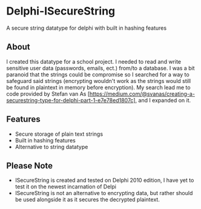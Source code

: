 # Delphi-ISecureString
A secure string datatype for delphi with built in hashing features

## About
I created this datatype for a school project. I needed to read and write sensitive user data (passwords, emails, ect.) from/to a database. I was a bit paranoid that the strings could be compromise so I searched for a way to safeguard said strings (encrypting wouldn't work as the strings would still be found in plaintext in memory before encryption). My search lead me to code provided by Stefan van As [https://medium.com/@svanas/creating-a-securestring-type-for-delphi-part-1-e7e78ed1807c], and I expanded on it.

## Features
+ Secure storage of plain text strings
+ Built in hashing features
+ Alternative to string datatype

## Please Note
+ ISecureString is created and tested on Delphi 2010 edition, I have yet to test it on the newest incarnation of Delpi
+ ISecureString is not an alternative to encrypting data, but rather should be used alongside it as it secures the decrypted plaintext.
